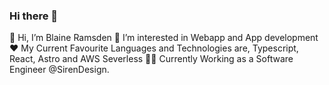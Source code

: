 ### Hi there 👋

👋 Hi, I’m Blaine Ramsden
👀 I’m interested in Webapp and App development
❤️ My Current Favourite Languages and Technologies are, Typescript, React, Astro and AWS Severless
👨‍💻 Currently Working as a Software Engineer @SirenDesign.
